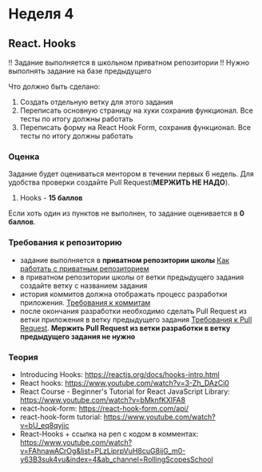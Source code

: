# Неделя 4

## React. Hooks




!! Задание выполняется в школьном приватном репозитории !!
Нужно выполнять задание на базе предыдущего




Что должно быть сделано:



1) Создать отдельную ветку для этого задания
2) Переписать основную страницу на хуки сохранив функционал. Все тесты по итогу должны работать
3) Переписать форму на React Hook Form, сохранив функционал. Все тесты по итогу должны работать


### Оценка


Задание будет оцениваться ментором в течении первых 6 недель. Для удобства проверки создайте Pull Request(**МЕРЖИТЬ НЕ НАДО**).

1) Hooks - **15 баллов**


Если хоть один из пунктов не выполнен, то задание оценивается в **0 баллов**.

### Требования к репозиторию

- задание выполняется в **приватном репозитории школы** [Как работать с приватным репозиторием](https://docs.rs.school/#/private-repository?id=Как-работать-с-приватным-репозиторием)
- в приватном репозитории школы от ветки предыдущего задания создайте ветку с названием задания
- история коммитов должна отображать процесс разработки приложения. [Требования к коммитам](https://docs.rs.school/#/git-convention?id=Требования-к-именам-коммитов)
- после окончания разработки необходимо сделать Pull Request из ветки приложения в ветку предыдущего задания [Требования к Pull Request](https://docs.rs.school/#/pull-request-review-process?id=Требования-к-pull-request-pr). **Мержить Pull Request из ветки разработки в ветку предыдущего задания не нужно**

### Теория

- Introducing Hooks: https://reactjs.org/docs/hooks-intro.html
- React hooks: https://www.youtube.com/watch?v=3-Zh_DAzCi0
- React Course - Beginner's Tutorial for React JavaScript Library: https://www.youtube.com/watch?v=bMknfKXIFA8
- react-hook-form: https://react-hook-form.com/api/
- react-hook-form tutorial: https://www.youtube.com/watch?v=bU_eq8qyjic
- React-Hooks + ссылка на реп с кодом в комментах: https://www.youtube.com/watch?v=FAhnawACrOg&list=PLzLiprpVuH8cuG8ijG_m0-y63B3suk4vu&index=4&ab_channel=RollingScopesSchool
